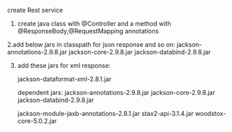 create Rest service

1. create java class with @Controller and a method with
   @ResponseBody,@RequestMapping annotations
   
2.add below jars in classpath for json response and so on:
   jackson-annotations-2.9.8.jar
   jackson-core-2.9.8.jar
   jackson-databind-2.9.8.jar
   
3. add these jars for xml response:
    
    jackson-dataformat-xml-2.8.1.jar 
   
   dependent jars:
     jackson-annotations-2.9.8.jar
     jackson-core-2.9.8.jar
     jackson-databind-2.9.8.jar
     
     jackson-module-jaxb-annotations-2.8.1.jar
     stax2-api-3.1.4.jar
     woodstox-core-5.0.2.jar
   
